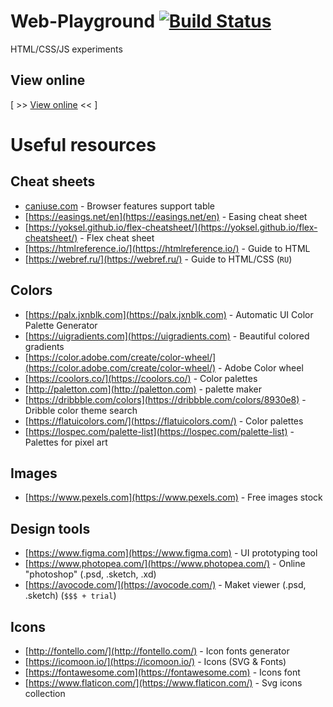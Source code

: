 # Web-Playground [![Build Status](https://travis-ci.org/avin/web-playground.svg?branch=master)](https://travis-ci.org/avin/web-playground)

HTML/CSS/JS experiments

## View online

[ >> [View online](https://avin.github.io/web-playground/) << ]

# Useful resources

## Cheat sheets

* [caniuse.com](https://caniuse.com/) - Browser features support table
* [https://easings.net/en](https://easings.net/en) - Easing cheat sheet
* [https://yoksel.github.io/flex-cheatsheet/](https://yoksel.github.io/flex-cheatsheet/) - Flex cheat sheet
* [https://htmlreference.io/](https://htmlreference.io/) - Guide to HTML
* [https://webref.ru/](https://webref.ru/) - Guide to HTML/CSS (`RU`)


## Colors

* [https://palx.jxnblk.com](https://palx.jxnblk.com) - Automatic UI Color Palette Generator
* [https://uigradients.com](https://uigradients.com) - Beautiful colored gradients
* [https://color.adobe.com/create/color-wheel/](https://color.adobe.com/create/color-wheel/) - Adobe Color wheel
* [https://coolors.co/](https://coolors.co/) - Color palettes
* [http://paletton.com](http://paletton.com) - palette maker
* [https://dribbble.com/colors](https://dribbble.com/colors/8930e8) - Dribble color theme search
* [https://flatuicolors.com/](https://flatuicolors.com/) - Color palettes
* [https://lospec.com/palette-list](https://lospec.com/palette-list) - Palettes for pixel art

## Images

* [https://www.pexels.com](https://www.pexels.com) - Free images stock

## Design tools

* [https://www.figma.com](https://www.figma.com) - UI prototyping tool
* [https://www.photopea.com/](https://www.photopea.com/) - Online "photoshop" (.psd, .sketch, .xd)
* [https://avocode.com/](https://avocode.com/) - Maket viewer (.psd, .sketch) (`$$$ + trial`)

## Icons

* [http://fontello.com/](http://fontello.com/) - Icon fonts generator
* [https://icomoon.io/](https://icomoon.io/) - Icons (SVG & Fonts)
* [https://fontawesome.com](https://fontawesome.com) - Icons font
* [https://www.flaticon.com/](https://www.flaticon.com/) - Svg icons collection

